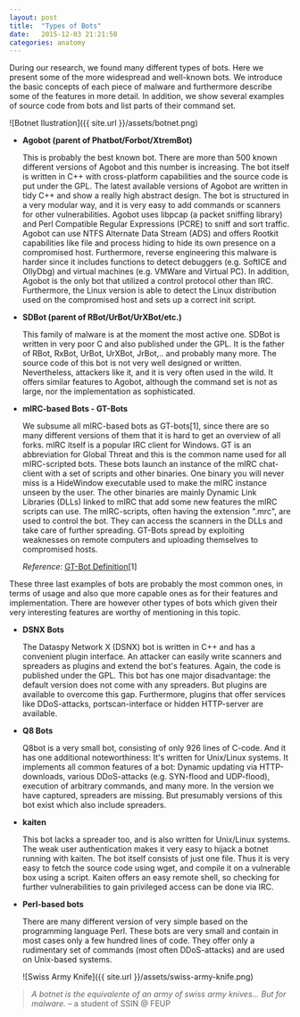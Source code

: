```yaml
---
layout: post
title:  "Types of Bots"
date:   2015-12-03 21:21:50
categories: anatomy
---
```


During our research, we found many different types of bots. Here we present some of the more widespread and well-known bots. We introduce the basic concepts of each piece of malware and furthermore describe some of the features in more detail. In addition, we show several examples of source code from bots and list parts of their command set.

![Botnet Ilustration]({{ site.url }}/assets/botnet.png)

* **Agobot (parent of Phatbot/Forbot/XtremBot)**

	This is probably the best known bot. There are more than 500 known different versions of Agobot and this number is increasing. The bot itself is written in C++ with cross-platform capabilities and the source code is put under the GPL.
	The latest available versions of Agobot are written in tidy C++ and show a really high abstract design. The bot is structured in a very modular way, and it is very easy to add commands or scanners for other vulnerabilities. Agobot uses libpcap (a packet sniffing library) and Perl Compatible Regular Expressions (PCRE) to sniff and sort traffic. Agobot can use NTFS Alternate Data Stream (ADS) and offers Rootkit capabilities like file and process hiding to hide its own presence on a compromised host.
	Furthermore, reverse engineering this malware is harder since it includes functions to detect debuggers (e.g. SoftICE and OllyDbg) and virtual machines (e.g. VMWare and Virtual PC). In addition, Agobot is the only bot that utilized a control protocol other than IRC. Furthermore, the Linux version is able to detect the Linux distribution used on the compromised host and sets up a correct init script.

* **SDBot (parent of RBot/UrBot/UrXBot/etc.)**

	This family of malware is at the moment the most active one. SDBot is written in very poor C and also published under the GPL. It is the father of RBot, RxBot, UrBot, UrXBot, JrBot,.. and probably many more. The source code of this bot is not very well designed or written. Nevertheless, attackers like it, and it is very often used in the wild. It offers similar features to Agobot, although the command set is not as large, nor the implementation as sophisticated.

* **mIRC-based Bots - GT-Bots**
	
	We subsume all mIRC-based bots as GT-bots[1], since there are so many different versions of them that it is hard to get an overview of all forks. mIRC itself is a popular IRC client for Windows. GT is an abbreviation for Global Threat and this is the common name used for all mIRC-scripted bots. These bots launch an instance of the mIRC chat-client with a set of scripts and other binaries. One binary you will never miss is a HideWindow executable used to make the mIRC instance unseen by the user. The other binaries are mainly Dynamic Link Libraries (DLLs) linked to mIRC that add some new features the mIRC scripts can use. The mIRC-scripts, often having the extension ".mrc", are used to control the bot. They can access the scanners in the DLLs and take care of further spreading. GT-Bots spread by exploiting weaknesses on remote computers and uploading themselves to compromised hosts.

	*Reference*: [GT-Bot Definition](http://www.nohack.net/gtbot-removal)[1]

These three last examples of bots are probably the most common ones, in terms of usage and also que more capable ones as for their features and implementation. There are however other types of bots which given their very interesting features are worthy of mentioning in this topic.

* **DSNX Bots**
	
	The Dataspy Network X (DSNX) bot is written in C++ and has a convenient plugin interface. An attacker can easily write scanners and spreaders as plugins and extend the bot's features. Again, the code is published under the GPL. This bot has one major disadvantage: the default version does not come with any spreaders. But plugins are available to overcome this gap. Furthermore, plugins that offer services like DDoS-attacks, portscan-interface or hidden HTTP-server are available.

* **Q8 Bots**

	Q8bot is a very small bot, consisting of only 926 lines of C-code. And it has one additional noteworthiness: It's written for Unix/Linux systems. It implements all common features of a bot: Dynamic updating via HTTP-downloads, various DDoS-attacks (e.g. SYN-flood and UDP-flood), execution of arbitrary commands, and many more. In the version we have captured, spreaders are missing. But presumably versions of this bot exist which also include spreaders.

* **kaiten**

	This bot lacks a spreader too, and is also written for Unix/Linux systems. The weak user authentication makes it very easy to hijack a botnet running with kaiten. The bot itself consists of just one file. Thus it is very easy to fetch the source code using wget, and compile it on a vulnerable box using a script. Kaiten offers an easy remote shell, so checking for further vulnerabilities to gain privileged access can be done via IRC.

* **Perl-based bots**

	There are many different version of very simple based on the programming language Perl. These bots are very small and contain in most cases only a few hundred lines of code. They offer only a rudimentary set of commands (most often DDoS-attacks) and are used on Unix-based systems.
	
	![Swiss Army Knife]({{ site.url }}/assets/swiss-army-knife.png)

> *A botnet is the equivalente of an army of swiss army knives... But for malware.*
> – a student of SSIN @ FEUP
